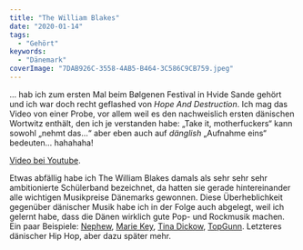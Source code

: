 ```yaml
---
title: "The William Blakes"
date: "2020-01-14"
tags:
  - "Gehört"
keywords:
  - "Dänemark"
coverImage: "7DAB926C-3558-4AB5-B464-3C586C9CB759.jpeg"
---
```


… hab ich zum ersten Mal beim Bølgenen Festival in Hvide Sande gehört und ich war doch recht geflashed von _Hope And Destruction_. Ich mag das Video von einer Probe, vor allem weil es den nachweislich ersten dänischen Wortwitz enthält, den ich je verstanden habe: „Take it, motherfuckers“ kann sowohl „nehmt das…“ aber eben auch auf _dänglish_ „Aufnahme eins“ bedeuten… hahahaha!

<a href="https://www.youtube.com/watch?v=ySHWk1LnB_4">Video bei Youtube</a>.

Etwas abfällig habe ich The William Blakes damals als sehr sehr sehr ambitionierte Schülerband bezeichnet, da hatten sie gerade hintereinander alle wichtigen Musikpreise Dänemarks gewonnen. Diese Überheblichkeit gegenüber dänischer Musik habe ich in der Folge auch abgelegt, weil ich gelernt habe, dass die Dänen wirklich gute Pop- und Rockmusik machen. Ein paar Beispiele: [Nephew](https://youtu.be/tyzs_wwgs-M), [Marie Key](https://youtu.be/sr2KhHKm4AY), [Tina Dickow](https://youtu.be/qJN-no5OMWQ), [TopGunn](https://youtu.be/dEDGex2J_fs). Letzteres dänischer Hip Hop, aber dazu später mehr.
